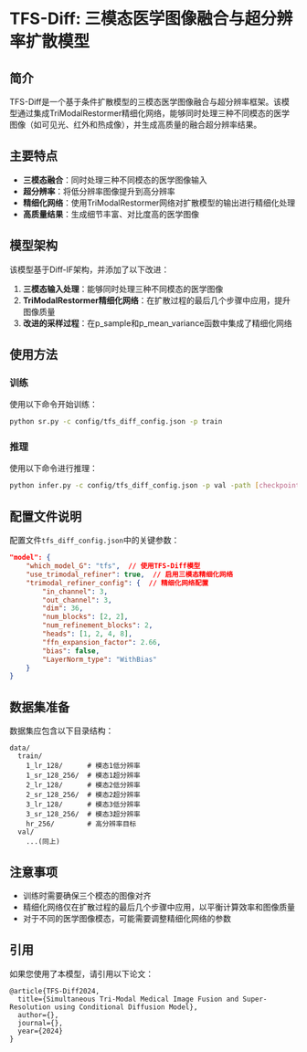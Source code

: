 # TFS-Diff: 三模态医学图像融合与超分辨率扩散模型

## 简介

TFS-Diff是一个基于条件扩散模型的三模态医学图像融合与超分辨率框架。该模型通过集成TriModalRestormer精细化网络，能够同时处理三种不同模态的医学图像（如可见光、红外和热成像），并生成高质量的融合超分辨率结果。

## 主要特点

- **三模态融合**：同时处理三种不同模态的医学图像输入
- **超分辨率**：将低分辨率图像提升到高分辨率
- **精细化网络**：使用TriModalRestormer网络对扩散模型的输出进行精细化处理
- **高质量结果**：生成细节丰富、对比度高的医学图像

## 模型架构

该模型基于Diff-IF架构，并添加了以下改进：

1. **三模态输入处理**：能够同时处理三种不同模态的医学图像
2. **TriModalRestormer精细化网络**：在扩散过程的最后几个步骤中应用，提升图像质量
3. **改进的采样过程**：在p_sample和p_mean_variance函数中集成了精细化网络

## 使用方法

### 训练

使用以下命令开始训练：

```bash
python sr.py -c config/tfs_diff_config.json -p train
```

### 推理

使用以下命令进行推理：

```bash
python infer.py -c config/tfs_diff_config.json -p val -path [checkpoint_path]
```

## 配置文件说明

配置文件`tfs_diff_config.json`中的关键参数：

```json
"model": {
    "which_model_G": "tfs",  // 使用TFS-Diff模型
    "use_trimodal_refiner": true,  // 启用三模态精细化网络
    "trimodal_refiner_config": {  // 精细化网络配置
        "in_channel": 3,
        "out_channel": 3,
        "dim": 36,
        "num_blocks": [2, 2],
        "num_refinement_blocks": 2,
        "heads": [1, 2, 4, 8],
        "ffn_expansion_factor": 2.66,
        "bias": false,
        "LayerNorm_type": "WithBias"
    }
}
```

## 数据集准备

数据集应包含以下目录结构：

```
data/
  train/
    1_lr_128/      # 模态1低分辨率
    1_sr_128_256/  # 模态1超分辨率
    2_lr_128/      # 模态2低分辨率
    2_sr_128_256/  # 模态2超分辨率
    3_lr_128/      # 模态3低分辨率
    3_sr_128_256/  # 模态3超分辨率
    hr_256/        # 高分辨率目标
  val/
    ...(同上)
```

## 注意事项

- 训练时需要确保三个模态的图像对齐
- 精细化网络仅在扩散过程的最后几个步骤中应用，以平衡计算效率和图像质量
- 对于不同的医学图像模态，可能需要调整精细化网络的参数

## 引用

如果您使用了本模型，请引用以下论文：

```
@article{TFS-Diff2024,
  title={Simultaneous Tri-Modal Medical Image Fusion and Super-Resolution using Conditional Diffusion Model},
  author={},
  journal={},
  year={2024}
}
```